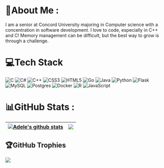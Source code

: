 # 💫About Me :
I am a senior at Concord University majoring in Computer science with a concentration in software development. I love to code, especially in C++ and C! Memory management can be difficult, but the best way to grow is through a challenge.

# 💻Tech Stack
![C](https://img.shields.io/badge/c-%2300599C.svg?style=for-the-badge&logo=c&logoColor=white) ![C#](https://img.shields.io/badge/c%23-%23239120.svg?style=for-the-badge&logo=c-sharp&logoColor=white) ![C++](https://img.shields.io/badge/c++-%2300599C.svg?style=for-the-badge&logo=c%2B%2B&logoColor=white) ![CSS3](https://img.shields.io/badge/css3-%231572B6.svg?style=for-the-badge&logo=css3&logoColor=white) ![HTML5](https://img.shields.io/badge/html5-%23E34F26.svg?style=for-the-badge&logo=html5&logoColor=white) ![Go](https://img.shields.io/badge/go-%2300ADD8.svg?style=for-the-badge&logo=go&logoColor=white) ![Java](https://img.shields.io/badge/java-%23ED8B00.svg?style=for-the-badge&logo=java&logoColor=white) ![Python](https://img.shields.io/badge/python-3670A0?style=for-the-badge&logo=python&logoColor=ffdd54) ![Flask](https://img.shields.io/badge/flask-%23000.svg?style=for-the-badge&logo=flask&logoColor=white) ![MySQL](https://img.shields.io/badge/mysql-%2300f.svg?style=for-the-badge&logo=mysql&logoColor=white) ![Postgres](https://img.shields.io/badge/postgres-%23316192.svg?style=for-the-badge&logo=postgresql&logoColor=white) ![Docker](https://img.shields.io/badge/docker-%230db7ed.svg?style=for-the-badge&logo=docker&logoColor=white) ![R](https://img.shields.io/badge/r-%23276DC3.svg?style=for-the-badge&logo=r&logoColor=white) ![JavaScript](https://img.shields.io/badge/javascript-%23323330.svg?style=for-the-badge&logo=javascript&logoColor=%23F7DF1E)
# 📊GitHub Stats :
| <a href="https://github.com/APBosma/github-readme-stats"><img align="center" src="https://github-readme-stats.vercel.app/api?username=APBosma&show_icons=true&include_all_commits=true&theme=vision-friendly-dark&hide_border=true" alt="Adele's github stats" /></a> | <a href="https://github.com/APBosma/github-readme-stats"><img align="center" src="https://github-readme-stats.vercel.app/api/top-langs/?username=APBosma&layout=compact&theme=vision-friendly-dark&hide_border=true" /></a> |
| ------------- | ------------- |

## 🏆GitHub Trophies
![](https://github-trophies.vercel.app/?username=APBosma&theme=radical&no-frame=false&no-bg=false&margin-w=4&row=1&column=8)

